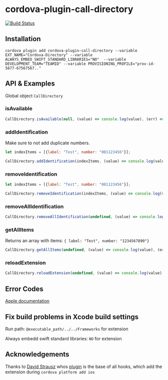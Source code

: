 # cordova-plugin-call-directory

[![Build Status](https://travis-ci.org/GEDYSIntraWare/cordova-plugin-call-directory.svg?branch=master)](https://travis-ci.org/GEDYSIntraWare/cordova-plugin-call-directory)

## Installation

`cordova plugin add cordova-plugin-call-directory --variable EXT_NAME="Cordova-Directory" --variable ALWAYS_EMBED_SWIFT_STANDARD_LIBRARIES="NO"  --variable DEVELOPMENT_TEAM="TEAMID" --variable PROVISIONING_PROFILE="prov-id-5677-67567567.."`

## API & Examples

Global object `CallDirectory`

### isAvailable

```javascript
CallDirectory.isAvailable(null, (value) => console.log(value), (err) => console.error(err));
```

### addIdentification
Make sure to not add duplicate numbers.

```javascript
let indexItems = [{label: "Test", number: "001123456"}];

CallDirectory.addIdentification(indexItems, (value) => console.log(value), (err) => console.error(err));
```

### removeIdentification

```javascript
let indexItems = [{label: "Test", number: "001123456"}];

CallDirectory.removeIdentification(indexItems, (value) => console.log(value), (err) => console.error(err));
```

### removeAllIdentification

```javascript
CallDirectory.removeAllIdentification(undefined, (value) => console.log(value), (err) => {console.error(err));
```

### getAllItems

Returns an array with items: `{ label: "Test", number: "1234567890"}`

```javascript
CallDirectory.getAllItems(undefined, (value) => console.log(value), (err) => console.error(err))
```

### reloadExtension

```javascript
CallDirectory.reloadExtension(undefined, (value) => console.log(value), (err) => console.error(err));
```

## Error Codes
[Apple documentation](https://developer.apple.com/documentation/callkit/cxerrorcodecalldirectorymanagererror.code)

## Fix build problems in Xcode build settings

Run path: `@executable_path/../../Frameworks` for extension

Always embedd swift standard libraries: ``NO`` for extension

## Acknowledgements
Thanks to [David Strausz](https://github.com/DavidStrausz) whos [plugin](https://github.com/DavidStrausz/cordova-plugin-today-widget) is the base of all hooks, which add the extension during `cordova platform add ios`
